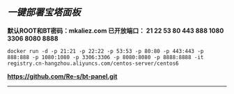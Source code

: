 ***一键部署宝塔面板***
--
**默认ROOT和BT密码：mkaliez.com
已开放端口： 21 22 53 80 443 888 1080 3306 8080 8888**

```    
docker run -d -p 21:21 -p 22:22 -p 53:53 -p 80:80 -p 443:443 -p 888:888 -p 1080:1080 -p 3306:3306 -p 8080:8080 -p 8888:8888 -it registry.cn-hangzhou.aliyuncs.com/centos-server/centos6
```
**https://github.com/Re-s/bt-panel.git**

------
